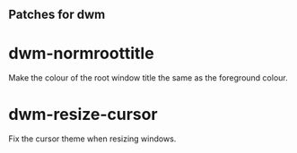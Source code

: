 ## Patches for dwm

# dwm-normroottitle
Make the colour of the root window title the same as the foreground colour.

# dwm-resize-cursor
Fix the cursor theme when resizing windows.

